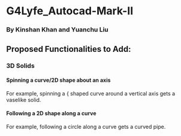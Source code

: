 # G4Lyfe_Autocad-Mark-II

### By Kinshan Khan and Yuanchu Liu

## Proposed Functionalities to Add:

### 3D Solids

#### Spinning a curve/2D shape about an axis

For example, spinning a { shaped curve around a vertical axis gets a vaselike solid.

#### Following a 2D shape along a curve 

For example, following a circle along a curve gets a curved pipe.
